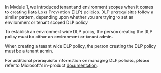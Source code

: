 In Module 1, we introduced tenant and environment scopes when it comes
to creating Data Loss Prevention (DLP) policies. DLP prerequisites
follow a similar pattern, depending upon whether you are trying to set
an environment or tenant scoped DLP policy.

To establish an environment wide DLP policy, the person creating the DLP
policy must be either an environment or tenant admin.

When creating a tenant wide DLP policy, the person creating the DLP
policy must be a tenant admin.

For additional prerequisite information on managing DLP policies, please
refer to Microsoft's in-product
[documentation](https://docs.microsoft.com/power-automate/prevent-data-loss.md?azure-portal=true#managing-dlp-policies).
